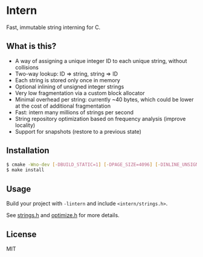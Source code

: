 # Intern

Fast, immutable string interning for C.

## What is this?

- A way of assigning a unique integer ID to each unique string, without collisions
- Two-way lookup: ID => string, string => ID
- Each string is stored only once in memory
- Optional inlining of unsigned integer strings
- Very low fragmentation via a custom block allocator
- Minimal overhead per string: currently ~40 bytes, which could be lower at the cost of additional fragmentation
- Fast: intern many millions of strings per second
- String repository optimization based on frequency analysis (improve locality)
- Support for snapshots (restore to a previous state)

## Installation

```sh
$ cmake -Wno-dev [-DBUILD_STATIC=1] [-DPAGE_SIZE=4096] [-DINLINE_UNSIGNED=1] [-DMMAP_PAGES=1] .
$ make install
```

## Usage

Build your project with `-lintern` and include `<intern/strings.h>`.

See [strings.h][strings.h] and [optimize.h][optimize.h] for more details.

[strings.h]: https://github.com/chriso/intern/blob/master/strings.h
[optimize.h]: https://github.com/chriso/intern/blob/master/optimize.h

## License

MIT
